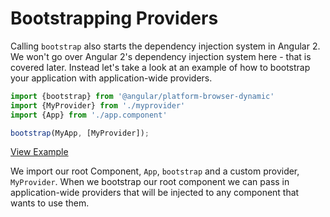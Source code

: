 # Bootstrapping Providers

Calling `bootstrap` also starts the dependency injection system in Angular 2.
We won't go over Angular 2's dependency injection system here - that is covered later.
Instead let's take a look at an example of how to bootstrap your application with application-wide providers.

```js
import {bootstrap} from '@angular/platform-browser-dynamic'
import {MyProvider} from './myprovider'
import {App} from './app.component'

bootstrap(MyApp, [MyProvider]);
```

[View Example](https://plnkr.co/edit/H39hzVfQSmfmQqrk972u?p=preview)

We import our root Component, `App`, `bootstrap` and a custom provider, `MyProvider`.
When we bootstrap our root component we can pass in application-wide providers
that will be injected to any component that wants to use them.
